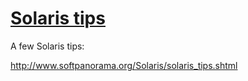 # [Solaris tips](http://www.softpanorama.org/Solaris/solaris_tips.shtml)

A few Solaris tips:

<http://www.softpanorama.org/Solaris/solaris_tips.shtml>
